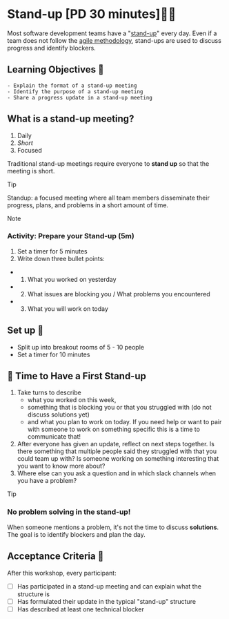 # Stand-up [PD 30 minutes]🧍‍♂️

Most software development teams have a "[stand-up](https://en.wikipedia.org/wiki/Stand-up_meeting)" every day. Even if a team does not follow the [agile methodology](https://en.wikipedia.org/wiki/Agile_software_development), stand-ups are used to discuss progress and identify blockers.

## Learning Objectives 🙆

```objectives
- Explain the format of a stand-up meeting
- Identify the purpose of a stand-up meeting
- Share a progress update in a stand-up meeting
```

## What is a stand-up meeting?

1. Daily
1. _Short_
1. Focused

Traditional stand-up meetings require everyone to **stand up** so that the meeting is short.

> [!TIP]
> Standup: a focused meeting where all team members disseminate their progress, plans, and problems in a short amount of time.

> [!NOTE]
>
> ### Activity: Prepare your Stand-up (5m)
>
> 1. Set a timer for 5 minutes
> 2. Write down three bullet points:
>
> - 1. What you worked on yesterday
> - 2. What issues are blocking you / What problems you encountered
> - 3. What you will work on today

## Set up 🌼

- Split up into breakout rooms of 5 - 10 people
- Set a timer for 10 minutes

## 🧩 Time to Have a First Stand-up

1. Take turns to describe
   - what you worked on this week,
   - something that is blocking you or that you struggled with (do not discuss solutions yet)
   - and what you plan to work on today. If you need help or want to pair with someone to work on something specific this is a time to communicate that!
1. After everyone has given an update, reflect on next steps together. Is there something that multiple people said they struggled with that you could team up with? Is someone working on something interesting that you want to know more about?
1. Where else can you ask a question and in which slack channels when you have a problem?

> [!TIP]
>
> ### No problem solving in the stand-up!
>
> When someone mentions a problem, it's not the time to discuss **solutions**. The goal is to identify blockers and plan the day.

## Acceptance Criteria 🧾

After this workshop, every participant:

- [ ] Has participated in a stand-up meeting and can explain what the structure is
- [ ] Has formulated their update in the typical "stand-up" structure
- [ ] Has described at least one technical blocker
